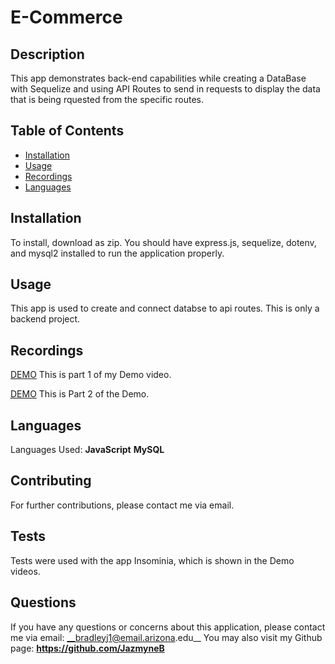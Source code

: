# E-Commerce

  

  ## Description
  This app demonstrates back-end capabilities while creating a DataBase with Sequelize and using API Routes to send in requests to display the data that is being rquested from the specific routes.

  ## Table of Contents
  * [Installation](#installation)
  * [Usage](#usage)
  * [Recordings](#recordings)
  * [Languages](#languages)
  
  ## Installation
  To install, download as zip. You should have express.js, sequelize, dotenv, and mysql2 installed to run the application properly.

  ## Usage
  This app is used to create and connect databse to api routes. This is only a backend project. 

  ## Recordings
  [DEMO](https://drive.google.com/file/d/1hUmX42IvprpLrGQoJNZ8qCDYCgfGsRrS/view)
  This is part 1 of my Demo video.

  [DEMO](https://drive.google.com/file/d/1qKpX03FinOQenDHphrtybZ_6P8G0gncq/view)
  This is Part 2 of the Demo.

  ## Languages
  Languages Used: 
  __JavaScript__
  __MySQL__
  
  ## Contributing
  For further contributions, please contact me via email.

  ## Tests
  Tests were used with the app Insominia, which is shown in the Demo videos.

  ## Questions
  If you have any questions or concerns about this application, please contact me via email: __bradleyj1@email.arizona.edu__ You may also visit my Github page: __https://github.com/JazmyneB__
